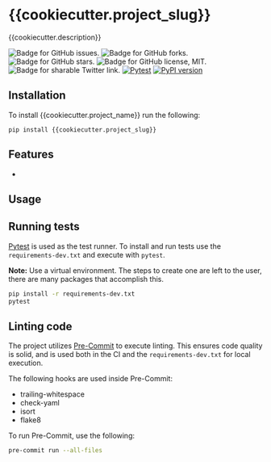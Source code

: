 # {{cookiecutter.project_slug}}
{{cookiecutter.description}}

<img src="https://img.shields.io/github/issues/{{cookiecutter.github_username}}/{{cookiecutter.repository_name}}"
    target="https://github.com/{{cookiecutter.github_username}}/{{cookiecutter.repository_name}}/issues"
    alt="Badge for GitHub issues."/>
<img src="https://img.shields.io/github/forks/{{cookiecutter.github_username}}/{{cookiecutter.repository_name}}"
    target="https://github.com/{{cookiecutter.github_username}}/{{cookiecutter.repository_name}}/forks"
    alt="Badge for GitHub forks."/>
<img src="https://img.shields.io/github/stars/{{cookiecutter.github_username}}/{{cookiecutter.repository_name}}"
    alt="Badge for GitHub stars."/>
<img src="https://img.shields.io/github/license/{{cookiecutter.github_username}}/{{cookiecutter.repository_name}}"
    target="https://github.com/{{cookiecutter.github_username}}/{{cookiecutter.repository_name}}/raw/master/LICENSE"
    alt="Badge for GitHub license, MIT."/>
<img src="https://img.shields.io/twitter/url?url=https%3A%2F%2Fgithub.com%2F{{cookiecutter.github_username}}%2F{{cookiecutter.repository_name}}"
    target="https://twitter.com/intent/tweet?text=Wow:&url=https%3A%2F%2Fgithub.com%2F{{cookiecutter.github_username}}%2F{{cookiecutter.repository_name}}"
    alt="Badge for sharable Twitter link."/>
[![Pytest](https://github.com/{{cookiecutter.github_username}}/{{cookiecutter.repository_name}}/actions/workflows/ci.yml/badge.svg)](https://github.com/{{cookiecutter.github_username}}/{{cookiecutter.repository_name}}/actions/workflows/ci.yml)
[![PyPI version](https://badge.fury.io/py/{{cookiecutter.project_slug}}.svg)](https://badge.fury.io/py/{{cookiecutter.project_slug}})

## Installation
To install {{cookiecutter.project_name}} run the following:
```
pip install {{cookiecutter.project_slug}}
```

## Features
*

## Usage


## Running tests
[Pytest](https://pytest.org) is used as the test runner. To install and run tests
use the `requirements-dev.txt` and execute with `pytest`.

**Note:** Use a virtual environment. The steps to create one are left to the user,
there are many packages that accomplish this.

```bash
pip install -r requirements-dev.txt
pytest
```

## Linting code
The project utilizes [Pre-Commit](https://pre-commit.com) to execute linting. This
ensures code quality is solid, and is used both in the CI and the `requirements-dev.txt`
for local execution.

The following hooks are used inside Pre-Commit:
* trailing-whitespace
* check-yaml
* isort
* flake8

To run Pre-Commit, use the following:

```bash
pre-commit run --all-files
```


